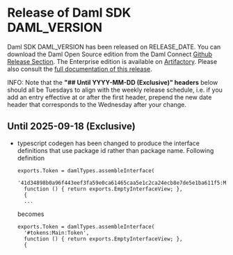 # Release of Daml SDK DAML_VERSION

Daml SDK DAML_VERSION has been released on RELEASE_DATE. You can download the Daml Open Source edition from the Daml Connect [Github Release Section](https://github.com/digital-asset/daml/releases/tag/vCANTON_VERSION). The Enterprise edition is available on [Artifactory](https://digitalasset.jfrog.io/artifactory/canton-enterprise/canton-enterprise-CANTON_VERSION.zip).
Please also consult the [full documentation of this release](https://docs.daml.com/CANTON_VERSION/canton/about.html).

INFO: Note that the **"## Until YYYY-MM-DD (Exclusive)" headers**
below should all be Tuesdays to align with the weekly release
schedule, i.e. if you add an entry effective at or after the first
header, prepend the new date header that corresponds to the
Wednesday after your change.

## Until 2025-09-18 (Exclusive)
- typescript codegen has been changed to produce the interface definitions that use package id rather than package name.
  Following definition
  ```
  exports.Token = damlTypes.assembleInterface(
    '41d34898b0a96f443eef3fa59e0ca61465caa5e1c2ca24ecb8e7de5e1ba611f5:Main:Token',
    function () { return exports.EmptyInterfaceView; },
    {
    ...
  ```
  becomes
  ```
  exports.Token = damlTypes.assembleInterface(
    '#tokens:Main:Token',
    function () { return exports.EmptyInterfaceView; },
    {
  ```

